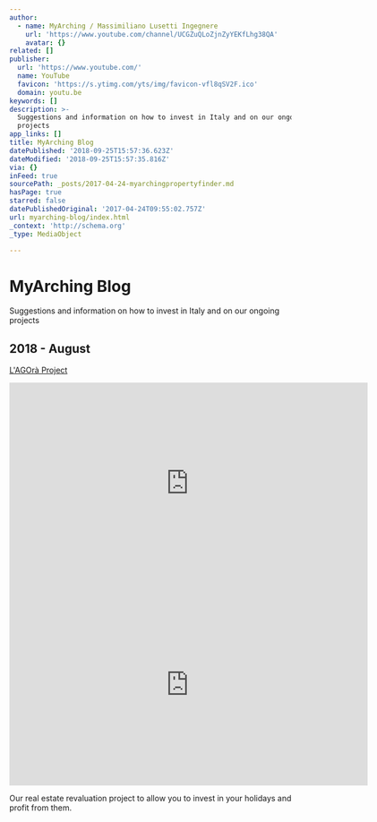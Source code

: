 ```yaml
---
author:
  - name: MyArching / Massimiliano Lusetti Ingegnere
    url: 'https://www.youtube.com/channel/UCGZuQLoZjnZyYEKfLhg38QA'
    avatar: {}
related: []
publisher:
  url: 'https://www.youtube.com/'
  name: YouTube
  favicon: 'https://s.ytimg.com/yts/img/favicon-vfl8qSV2F.ico'
  domain: youtu.be
keywords: []
description: >-
  Suggestions and information on how to invest in Italy and on our ongoing
  projects
app_links: []
title: MyArching Blog
datePublished: '2018-09-25T15:57:36.623Z'
dateModified: '2018-09-25T15:57:35.816Z'
via: {}
inFeed: true
sourcePath: _posts/2017-04-24-myarchingpropertyfinder.md
hasPage: true
starred: false
datePublishedOriginal: '2017-04-24T09:55:02.757Z'
url: myarching-blog/index.html
_context: 'http://schema.org'
_type: MediaObject

---
```

# MyArching Blog

Suggestions and information on how to invest in Italy and on our ongoing projects

## 2018 - August
[L'AGOrà Project][0]

<iframe src="https://cdn.embedly.com/widgets/media.html?src=https%3A%2F%2Fwww.youtube.com%2Fembed%2FOEqKtgdgDj0%3Ffeature%3Doembed&amp;url=http%3A%2F%2Fwww.youtube.com%2Fwatch%3Fv%3DOEqKtgdgDj0&amp;image=https%3A%2F%2Fi.ytimg.com%2Fvi%2FOEqKtgdgDj0%2Fhqdefault.jpg&amp;key=a715cf41cc93453ca338d350cd26f87b&amp;type=text%2Fhtml&amp;schema=youtube" width="640" height="360" scrolling="no" frameborder="0" allowfullscreen="true" style=""></iframe>

<iframe src="https://cdn.embedly.com/widgets/media.html?src=https%3A%2F%2Fwww.youtube.com%2Fembed%2F8HoQGuu7AmQ%3Ffeature%3Doembed&amp;url=http%3A%2F%2Fwww.youtube.com%2Fwatch%3Fv%3D8HoQGuu7AmQ&amp;image=https%3A%2F%2Fi.ytimg.com%2Fvi%2F8HoQGuu7AmQ%2Fhqdefault.jpg&amp;key=a715cf41cc93453ca338d350cd26f87b&amp;type=text%2Fhtml&amp;schema=youtube" width="640" height="360" scrolling="no" frameborder="0" allowfullscreen="true" style=""></iframe>

Our real estate revaluation project to allow you to invest in your holidays and profit from them.

[0]: http://myarching.link/lagora-lalbergo-arrivera